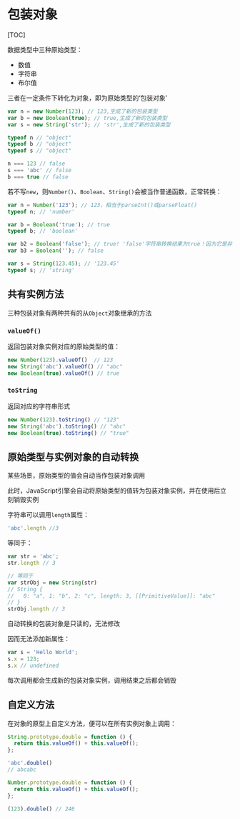 # 包装对象

[TOC]

数据类型中三种原始类型：

+ 数值
+ 字符串
+ 布尔值

三者在一定条件下转化为对象，即为原始类型的‘包装对象’

```javascript
var n = new Number(123); // 123,生成了新的包装类型
var b = new Boolean(true); // true,生成了新的包装类型
var s = new String('str'); // 'str',生成了新的包装类型

typeof n // "object"
typeof b // "object"
typeof s // "object"

n === 123 // false
s === 'abc' // false
b === true // false
```

若不写`new`，则`Number()`、`Boolean`、`String()`会被当作普通函数，正常转换：

```javascript
var n = Number('123'); // 123，相当于parseInt()或parseFloat()
typeof n; // 'number'

var b = Boolean('true'); // true
typeof b; // 'boolean'

var b2 = Boolean('false'); // true! 'false'字符串转换结果为true！因为它是非空字符串！
var b3 = Boolean(''); // false

var s = String(123.45); // '123.45'
typeof s; // 'string'
```

## 共有实例方法

三种包装对象有两种共有的从`Object`对象继承的方法

### `valueOf()`

返回包装对象实例对应的原始类型的值：

```javascript
new Number(123).valueOf()  // 123
new String('abc').valueOf() // "abc"
new Boolean(true).valueOf() // true
```

### `toString`

返回对应的字符串形式

```javascript
new Number(123).toString() // "123"
new String('abc').toString() // "abc"
new Boolean(true).toString() // "true"
```

## 原始类型与实例对象的自动转换

某些场景，原始类型的值会自动当作包装对象调用

此时，JavaScript引擎会自动将原始类型的值转为包装对象实例，并在使用后立刻销毁实例



字符串可以调用`length`属性：

```javascript
'abc'.length //3
```

等同于：

```javascript
var str = 'abc';
str.length // 3

// 等同于
var strObj = new String(str)
// String {
//   0: "a", 1: "b", 2: "c", length: 3, [[PrimitiveValue]]: "abc"
// }
strObj.length // 3
```

自动转换的包装对象是只读的，无法修改

因而无法添加新属性：

```javascript
var s = 'Hello World';
s.x = 123;
s.x // undefined
```

每次调用都会生成新的包装对象实例，调用结束之后都会销毁

## 自定义方法

在对象的原型上自定义方法，便可以在所有实例对象上调用：

```javascript
String.prototype.double = function () {
  return this.valueOf() + this.valueOf();
};

'abc'.double()
// abcabc

Number.prototype.double = function () {
  return this.valueOf() + this.valueOf();
};

(123).double() // 246
```